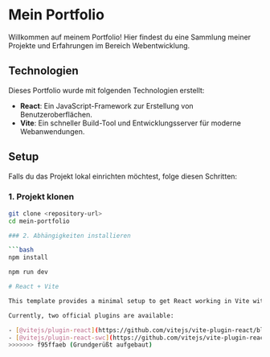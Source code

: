 # Mein Portfolio

Willkommen auf meinem Portfolio! Hier findest du eine Sammlung meiner Projekte und Erfahrungen im Bereich Webentwicklung.

## Technologien

Dieses Portfolio wurde mit folgenden Technologien erstellt:

- **React**: Ein JavaScript-Framework zur Erstellung von Benutzeroberflächen.
- **Vite**: Ein schneller Build-Tool und Entwicklungsserver für moderne Webanwendungen.
  
## Setup

Falls du das Projekt lokal einrichten möchtest, folge diesen Schritten:

### 1. Projekt klonen

```bash
git clone <repository-url>
cd mein-portfolio

### 2. Abhängigkeiten installieren

```bash
npm install

npm run dev

# React + Vite

This template provides a minimal setup to get React working in Vite with HMR and some ESLint rules.

Currently, two official plugins are available:

- [@vitejs/plugin-react](https://github.com/vitejs/vite-plugin-react/blob/main/packages/plugin-react/README.md) uses [Babel](https://babeljs.io/) for Fast Refresh
- [@vitejs/plugin-react-swc](https://github.com/vitejs/vite-plugin-react-swc) uses [SWC](https://swc.rs/) for Fast Refresh
>>>>>>> f95ffaeb (Grundgerüßt aufgebaut)
